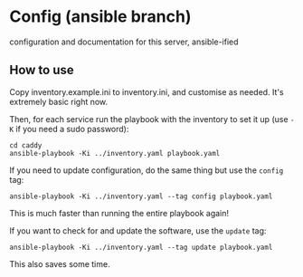 # Config (ansible branch)

configuration and documentation for this server, ansible-ified

## How to use

Copy inventory.example.ini to inventory.ini, and customise as needed.
It's extremely basic right now.

Then, for each service run the playbook with the inventory to set it up
(use `-K` if you need a sudo password):

```
cd caddy
ansible-playbook -Ki ../inventory.yaml playbook.yaml
```

If you need to update configuration, do the same thing but use the `config`
tag:

```
ansible-playbook -Ki ../inventory.yaml --tag config playbook.yaml
```

This is much faster than running the entire playbook again!

If you want to check for and update the software, use the `update` tag:

```
ansible-playbook -Ki ../inventory.yaml --tag update playbook.yaml
```

This also saves some time.
